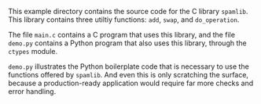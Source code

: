 This example directory contains the source code for the C library `spamlib`.
This library contains three utiltiy functions: `add`, `swap`, and `do_operation`.

The file `main.c` contains a C program that uses this library,
and the file `demo.py` contains a Python program that also uses
this library, through the `ctypes` module.

`demo.py` illustrates the Python boilerplate code that is necessary to use
the functions offered by `spamlib`. And even this is only scratching the surface,
because a production-ready application would require far more checks and error handling.